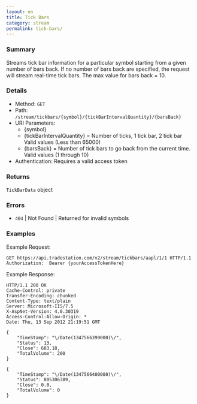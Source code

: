 ```yaml
---
layout: en
title: Tick Bars
category: stream
permalink: tick-bars/
---
```


### Summary

Streams tick bar information for a particular symbol starting from a given number of bars back. If no number of bars back are specified, the request will stream real-time tick bars. The max value for bars back = 10.

### Details

* Method: `GET`
* Path: `/stream/tickbars/{symbol}/{tickBarIntervalQuantity}/{barsBack}`
* URI Parameters:
  * {symbol}
  * {tickBarIntervalQuantity} = Number of ticks, 1 tick bar, 2 tick bar Valid values (Less than 65000)
  * {barsBack} = Number of tick bars to go back from the current time. Valid values (1 through 10)
* Authentication: Requires a valid access token

### Returns

`TickBarData` object

### Errors

* `404` | Not Found | Returned for invalid symbols

### Examples

Example Request:

    GET https://api.tradestation.com/v2/stream/tickbars/aapl/1/1 HTTP/1.1
    Authorization:  Bearer {yourAccessTokenHere}

Example Response:

    HTTP/1.1 200 OK
    Cache-Control: private
    Transfer-Encoding: chunked
    Content-Type: text/plain
    Server: Microsoft-IIS/7.5
    X-AspNet-Version: 4.0.30319
    Access-Control-Allow-Origin: *
    Date: Thu, 13 Sep 2012 21:19:51 GMT

    {
        "TimeStamp": "\/Date(1347566399000)\/",
        "Status": 13,
        "Close": 683.18,
        "TotalVolume": 200
    }

    {
        "TimeStamp": "\/Date(1347566400000)\/",
        "Status": 805306389,
        "Close": 0.0,
        "TotalVolume": 0
    }